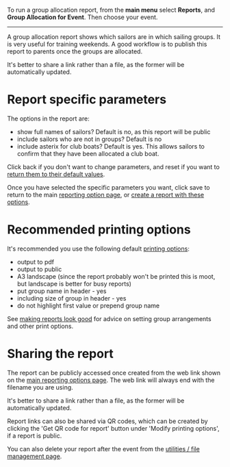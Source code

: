 To run a group allocation report, from the **main menu** select **Reports**, and **Group Allocation for Event**. Then choose your event.
___

A group allocation report shows which sailors are in which sailing groups. It is very useful for training weekends. A good workflow is to publish this report to parents once the groups are allocated.

It's better to share a link rather than a file, as the former will be automatically updated.


# Report specific parameters

The options in the report are:

- show full names of sailors? Default is no, as this report will be public
- include sailors who are not in groups? Default is no
- include asterix for club boats? Default is yes. This allows sailors to confirm that they have been allocated a club boat.

Click back if you don't want to change parameters, and reset if you want to [return them to their default values](general_report_config_and_printing_help.md#resetting-options).

Once you have selected the specific parameters you want, click save to return to the main [reporting option page](general_report_config_and_printing_help.md#the-reporting-option-page), or [create a report with these options](general_report_config_and_printing_help.md#creating-a-report).


# Recommended printing options

It's recommended you use the following default [printing options](general_report_config_and_printing_help.md#print-options):

- output to pdf
- output to public
- A3 landscape (since the report probably won't be printed this is moot, but landscape is better for busy reports)
- put group name in header - yes
- including size of group in header - yes
- do not highlight first value or prepend group name

See [making reports look good](general_report_config_and_printing_help.md#making-the-pdf-report-look-nice) for advice on setting group arrangements and other print options.

# Sharing the report

The report can be publicly accessed once created from the web link shown on the [main reporting options page](#the-reporting-option-page). The web link will always end with the filename you are using.

It's better to share a link rather than a file, as the former will be automatically updated.

Report links can also be shared via QR codes, which can be created by clicking the 'Get QR code for report' button under 'Modify printing options', if a report is public.

You can also delete your report after the event from the [utilities / file management page](file_management_help.md).

